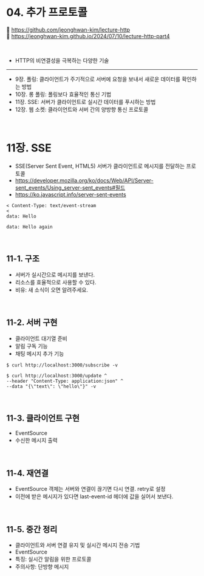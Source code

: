# 04. 추가 프로토콜

🔗 https://github.com/jeonghwan-kim/lecture-http  
🔗 https://jeonghwan-kim.github.io/2024/07/10/lecture-http-part4

<br>

- HTTP의 비연결성을 극복하는 다양한 기술

<hr>

- 9장. 폴링: 클라이언트가 주기적으로 서버에 요청을 보내서 새로운 데이터를 확인하는 방법
- 10장. 롱 폴링: 폴링보다 효율적인 통신 기법
- 11장. SSE: 서버가 클라이언트로 실시간 데이터를 푸시하는 방법
- 12장. 웹 소켓: 클라이언트와 서버 간의 양방향 통신 프로토콜

<br>

# 11장. SSE

- SSE(Server Sent Event, HTML5) 서버가 클라이언트로 메시지를 전달하는 프로토콜
- https://developer.mozilla.org/ko/docs/Web/API/Server-sent_events/Using_server-sent_events#필드
- https://ko.javascript.info/server-sent-events

```shell
< Content-Type: text/event-stream
<
data: Hello

data: Hello again

```

<br>

## 11-1. 구조

- 서버가 실시간으로 메시지를 보낸다.
- 리소스를 효율적으로 사용할 수 있다.
- 비유: 새 소식이 오면 알려주세요.

<br>

## 11-2. 서버 구현

- 클라이언트 대기열 준비
- 알림 구독 기능
- 채팅 메시지 추가 기능

```shell
$ curl http://localhost:3000/subscribe -v

$ curl http://localhost:3000/update ^
--header "Content-Type: application:json" ^
--data "{\"text\": \"hello\"}" -v
```

<br>

## 11-3. 클라이언트 구현

- EventSource
- 수신한 메시지 출력

<br>

## 11-4. 재연결

- EventSource 객체는 서버와 연결이 끊기면 다시 연결. retry로 설정
- 이전에 받은 메시지가 있다면 last-event-id 헤더에 값을 실어서 보낸다.

<br>

## 11-5. 중간 정리

- 클라이언트와 서버 연결 유지 및 실시간 메시지 전송 기법
- EventSource
- 특징: 실시간 알림을 위한 프로토콜
- 주의사항: 단방향 메시지
